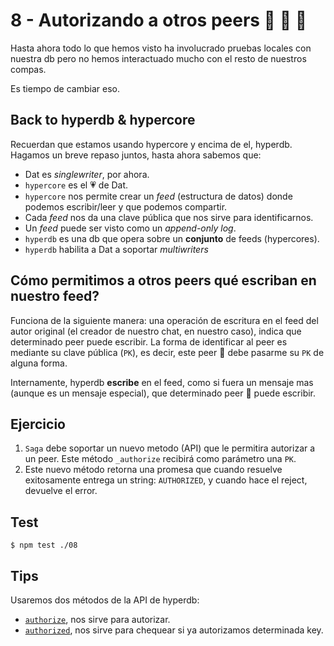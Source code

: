 # 8 - Autorizando a otros peers :horse: :hamster: :rabbit:

Hasta ahora todo lo que hemos visto ha involucrado pruebas locales con nuestra db pero no hemos interactuado mucho con el resto de nuestros compas.

Es tiempo de cambiar eso.

## Back to hyperdb & hypercore

Recuerdan que estamos usando hypercore y encima de el, hyperdb. Hagamos un breve repaso juntos, hasta ahora sabemos que:

- Dat es _singlewriter_, por ahora.
- `hypercore` es el :heartpulse: de Dat.
- `hypercore` nos permite crear un _feed_ (estructura de datos) donde podemos escribir/leer y que podemos compartir.
- Cada _feed_ nos da una clave pública que nos sirve para identificarnos.
- Un _feed_ puede ser visto como un _append-only log_.
- `hyperdb` es una db que opera sobre un **conjunto** de feeds (hypercores).
- `hyperdb` habilita a Dat a soportar _multiwriters_

## Cómo permitimos a otros peers qué escriban en nuestro feed?

Funciona de la siguiente manera: una operación de escritura en el feed del autor original (el creador de nuestro chat, en nuestro caso), indica que determinado peer puede escribir. La forma de identificar al peer es mediante su clave pública (`PK`), es decir, este peer :horse: debe pasarme su `PK` de alguna forma.

Internamente, hyperdb **escribe** en el feed, como si fuera un mensaje mas (aunque es un mensaje especial), que determinado peer :horse: puede escribir.

## Ejercicio

1. `Saga` debe soportar un nuevo metodo (API) que le permitira autorizar a un peer. Este método `_authorize` recibirá como parámetro una `PK`.
2. Este nuevo método retorna una promesa que cuando resuelve exitosamente entrega un string: `AUTHORIZED`, y cuando hace el reject, devuelve el error.

## Test

```
$ npm test ./08
```

## Tips

Usaremos dos métodos de la API de hyperdb:

- [`authorize`](/hyperdb#dbauthorizekey-callback), nos sirve para autorizar.
- [`authorized`](/hyperdb#dbauthorizedkey-callback), nos sirve para chequear si ya autorizamos determinada key.


